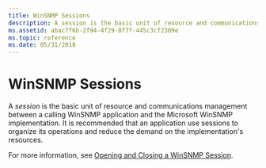 ```yaml
---
title: WinSNMP Sessions
description: A session is the basic unit of resource and communications management between a calling WinSNMP application and the Microsoft WinSNMP implementation.
ms.assetid: abac7f6b-2f94-4f29-8f7f-445c3cf2309e
ms.topic: reference
ms.date: 05/31/2018
---
```


# WinSNMP Sessions

A *session* is the basic unit of resource and communications management between a calling WinSNMP application and the Microsoft WinSNMP implementation. It is recommended that an application use sessions to organize its operations and reduce the demand on the implementation's resources.

For more information, see [Opening and Closing a WinSNMP Session](opening-and-closing-a-winsnmp-session.md).

 

 




